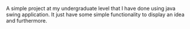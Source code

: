A simple project at my undergraduate level that I have done using java swing application. It just have some simple functionality to display an idea and furthermore. 


